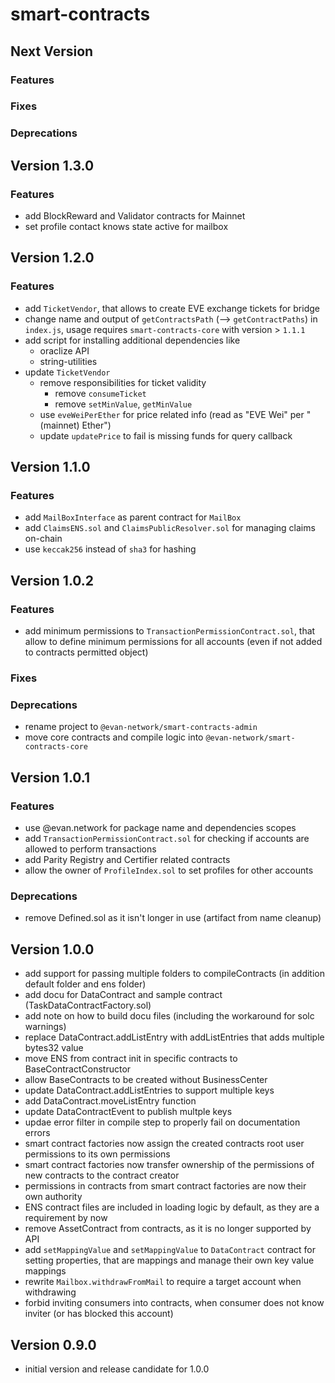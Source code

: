 # smart-contracts

## Next Version
### Features
### Fixes
### Deprecations

## Version 1.3.0
### Features
- add BlockReward and Validator contracts for Mainnet
- set profile contact knows state active for mailbox

## Version 1.2.0
### Features
- add `TicketVendor`, that allows to create EVE exchange tickets for bridge
- change name and output of `getContractsPath` (--> `getContractPaths`) in `index.js`, usage requires `smart-contracts-core`  with version > `1.1.1`
- add script for installing additional dependencies like
  + oraclize API
  + string-utilities
- update `TicketVendor`
  + remove responsibilities for ticket validity
    * remove `consumeTicket`
    * remove `setMinValue`, `getMinValue`
  + use `eveWeiPerEther` for price related info (read as "EVE Wei" per "(mainnet) Ether")
  + update `updatePrice` to fail is missing funds for query callback

## Version 1.1.0
### Features
- add `MailBoxInterface` as parent contract for `MailBox`
- add `ClaimsENS.sol` and `ClaimsPublicResolver.sol` for managing claims on-chain
- use `keccak256` instead of `sha3` for hashing

## Version 1.0.2
### Features
- add minimum permissions to `TransactionPermissionContract.sol`, that allow to define minimum permissions for all accounts (even if not added to contracts permitted object)

### Fixes

### Deprecations
- rename project to `@evan-network/smart-contracts-admin`
- move core contracts and compile logic into `@evan-network/smart-contracts-core`


## Version 1.0.1
### Features
- use @evan.network for package name and dependencies scopes
- add `TransactionPermissionContract.sol` for checking if accounts are allowed to perform transactions
- add Parity Registry and Certifier related contracts
- allow the owner of `ProfileIndex.sol` to set profiles for other accounts

### Deprecations
- remove Defined.sol as it isn't longer in use (artifact from name cleanup)

## Version 1.0.0
- add support for passing multiple folders to compileContracts (in addition default folder and ens folder)
- add docu for DataContract and sample contract (TaskDataContractFactory.sol)
- add note on how to build docu files (including the workaround for solc warnings)
- replace DataContract.addListEntry with addListEntries that adds multiple bytes32 value
- move ENS from contract init in specific contracts to BaseContractConstructor
- allow BaseContracts to be created without BusinessCenter
- update DataContract.addListEntries to support multiple keys
- add DataContract.moveListEntry function
- update DataContractEvent to publish multple keys
- updae error filter in compile step to properly fail on documentation errors
- smart contract factories now assign the created contracts root user permissions to its own permissions
- smart contract factories now transfer ownership of the permissions of new contracts to the contract creator
- permissions in contracts from smart contract factories are now their own authority
- ENS contract files are included in loading logic by default, as they are a requirement by now
- remove AssetContract from contracts, as it is no longer supported by API
- add `setMappingValue` and `setMappingValue` to `DataContract` contract for setting properties, that are mappings and manage their own key value mappings
- rewrite `Mailbox.withdrawFromMail` to require a target account when withdrawing
- forbid inviting consumers into contracts, when consumer does not know inviter (or has blocked this account)

## Version 0.9.0
- initial version and release candidate for 1.0.0
